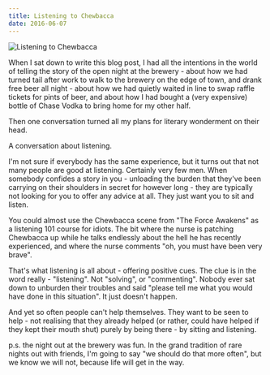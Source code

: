 ```yaml
---
title: Listening to Chewbacca
date: 2016-06-07
---
```


![Listening to Chewbacca](https://source.unsplash.com/hopX_jpVtRM/1600x900)

When I sat down to write this blog post, I had all the intentions in the world of telling the story of the open night at the brewery - about how we had turned tail after work to walk to the brewery on the edge of town, and drank free beer all night - about how we had quietly waited in line to swap raffle tickets for pints of beer, and about how I had bought a (very expensive) bottle of Chase Vodka to bring home for my other half.

Then one conversation turned all my plans for literary wonderment on their head.

A conversation about listening.

I'm not sure if everybody has the same experience, but it turns out that not many people are good at listening. Certainly very few men. When somebody confides a story in you - unloading the burden that they've been carrying on their shoulders in secret for however long - they are typically not looking for you to offer any advice at all. They just want you to sit and listen.

You could almost use the Chewbacca scene from "The Force Awakens" as a listening 101 course for idiots. The bit where the nurse is patching Chewbacca up while he talks endlessly about the hell he has recently experienced, and where the nurse comments "oh, you must have been very brave".

That's what listening is all about - offering positive cues. The clue is in the word really - "listening". Not "solving", or "commenting". Nobody ever sat down to unburden their troubles and said "please tell me what you would have done in this situation". It just doesn't happen.

And yet so often people can't help themselves. They want to be seen to help - not realising that they already helped (or rather, could have helped if they kept their mouth shut) purely by being there - by sitting and listening.

p.s. the night out at the brewery was fun. In the grand tradition of rare nights out with friends, I'm going to say "we should do that more often", but we know we will not, because life will get in the way.